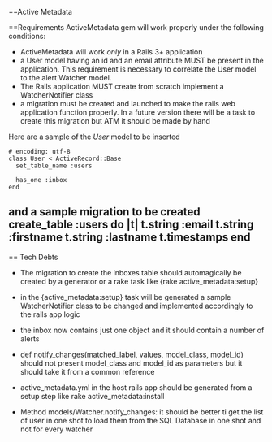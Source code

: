 ==Active Metadata
               
==Requirements
ActiveMetadata gem will work properly under the following conditions:

*	ActiveMetadata will work _only_ in a Rails 3+ application 
*	a User model having an id and an email attribute MUST be present in the application. This requirement is necessary 
	to correlate the User model to the alert Watcher model.
*	The Rails application MUST create from scratch implement a WatcherNotifier class 
* 	a migration must be created and launched to make the rails web application function properly. In a future
	version there will be a task to create this migration but ATM it should be made by hand
	                                                                                
Here are a sample of the *User* model to be inserted

	# encoding: utf-8
	class User < ActiveRecord::Base  
	  set_table_name :users  

	  has_one :inbox
	end
	  
and a sample migration to be created
	create_table :users do |t|
	  t.string :email
	  t.string :firstname
	  t.string :lastname
	  t.timestamps
	end
----

== Tech Debts

* The migration to create the inboxes table should automagically be created by 
  a generator or a rake task like {rake active_metadata:setup}
* in the {active_metadata:setup} task will be generated a sample WatcherNotifier class 
	to be changed and implemented accordingly to the rails app logic 

* the inbox now contains just one object and it should contain a number of alerts

*   def notify_changes(matched_label, values, model_class, model_id) should not present
	model_class and model_id as parameters but it should take it from a common reference	
*	active_metadata.yml in the host rails app should be generated from a setup step like 
	rake active_metadata:install
	
* Method models/Watcher.notify_changes: it should be better ti get the list of user 
	in one shot to load them from the SQL Database in one shot and not for every watcher
